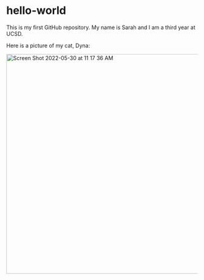 # hello-world
This is my first GitHub repository.
My name is Sarah and I am a third year at UCSD.

Here is a picture of my cat, Dyna: 

<img width="580" alt="Screen Shot 2022-05-30 at 11 17 36 AM" src="https://user-images.githubusercontent.com/106550373/171043641-35321179-7870-4173-a0e2-89edeb336dde.png">
